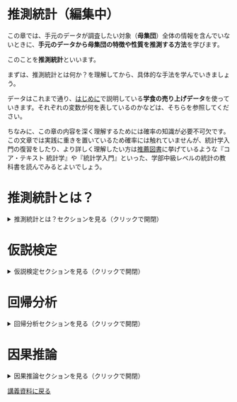 # 推測統計（編集中）

この章では、手元のデータが調査したい対象（**母集団**）全体の情報を含んでいないときに、**手元のデータから母集団の特徴や性質を推測する方法**を学びます。

このことを**推測統計**といいます。

まずは、推測統計とは何か？を理解してから、具体的な手法を学んでいきましょう。

データはこれまで通り、[はじめに](dataintro_intro.html)で説明している**学食の売り上げデータ**を使っていきます。それぞれの変数が何を表しているのかなどは、そちらを参照してください。

ちなみに、この章の内容を深く理解するためには確率の知識が必要不可欠です。この文章では実践に重きを置いているため確率には触れていませんが、統計学入門の復習をしたり、より詳しく理解したい方は[推薦図書](dataintro_book.html)に挙げているような『コア・テキスト 統計学』や『統計学入門』といった、学部中級レベルの統計の教科書を読んでみるとよいでしょう。

# 推測統計とは？
<details>
<summary>推測統計とは？セクションを見る（クリックで開閉）</summary>

そもそもデータ分析をする理由に立ち返ってみます。当たり前ですが、**データ分析の目的は、データを使って何かしらの問題を解決したり、現状を改善したりすること**です。

私たちは、現在**学食の売上向上プロジェクト**に参加しています。学食の売上向上という目標のためには、キャンペーンを打ち出すのが良いのか、広告を出すのが良いのか、営業時間を変更するのが良いのか、頻繁に新メニューを開発するのが良いのか、そして、それぞれの施策はどれほど売上向上に寄与するのか、を知りたいのです。

そのためには、**母集団の情報を知る必要があります**。学食の売上向上プロジェクトにおいては、学食を利用する可能性があるすべての人の情報です。母集団全体の情報を知ることができれば、例えば、実際に広告を出したときにどの程度売り上げが変化したのかを測ることができます。

**母集団のすべての対象を調査すること**を**全数調査**と呼びます。

しかし、現実には**母集団全体の情報を手に入れられるケースはほとんどありません**。そこで、多くの場合、**母集団から適切に抽出（サンプリング）した標本（データ）を用いて、母集団の情報を推測しよう**とします。

このように、**標本から母集団の情報を推測すること**を**推測統計**と言います。

推測統計には、大きく分けて**統計的推定**と**仮説検定**の2つの方法があります。

#### 統計的推定

**母集団の統計量**（平均や分散など）**を、データから統計的に推測すること**を指します。

例えば、

- 手元のデータでは1回あたりの売り上げ平均が500円だったので、母集団の1回あたりの売り上げ平均も500円だろうと推測する。
- 手元のデータでは購入者の男性割合が $55\%$ だったので、母集団の男性割合は $54 \sim 56\%$ だろうと推測する。

こういった推測が統計的推定です。

推定には、**1つの値で推定する点推定**と、**ある程度の幅をもって推定する区間推定**があります。

#### 仮説検定

**母集団に関する仮説が成り立つか否かを、統計的な手続きを踏んで、データから判断すること**を指します。

例えば、

- 木曜日より火曜日の方が売り上げが大きいかどうか
- ある広告を出すことによって売り上げが変化するかどうか

こういった仮説を検証する手続きが仮説検定です。

## サンプリングと標本の代表性

推定をするにしても、仮説検定をするにしても、**標本が母集団の情報を正しく反映している（標本に代表性がある）かどうかが重要**なポイントになります。

この重要性は、代表性がないケースを想像すると分かりやすいでしょう。

例えば、学食を利用する可能性があるすべての人を母集団として想定しているにもかかわらず、手元には経済学部の教員の購入データしかないとします。

学食は主に学生が利用することが多いでしょうから、母集団の平均年齢を推定したいときに、手元のデータの平均年齢を母集団の平均年齢と見なすことはできません。

また、学生の行動は時間割に左右されていて、ほとんどの学生が昼休みに学食を利用するのに対し、教員は混雑を避けて昼休み前後に利用時間をずらす傾向があるかもしれません。この場合、手元のデータの利用時間のピークを母集団の利用時間のピークとは見なせません。

さらに、学生と教員では予算にも差があるかもしれません。例えば学生は1食あたり400円以内に収めたいと考えている一方、教員は1食あたり600円までは使って良いと考えているかもしれません。この予算の差は1回あたりの購入金額に表れる可能性があるため、データから得られた平均購入金額を、母集団の平均購入金額と見なすことは難しいでしょう。

このような誤った推測を避けるために、**標本が代表性をもつようにバランスよくサンプリングする必要**があるのです。

逆に言うと、標本が代表性をもっていさえすれば、標本平均を母集団の平均だと見なしたり、標本分散を母集団の分散だと見なすことが可能です。

**母集団の情報を推測するために使う数値**（例えば、母集団の平均を推測するために用いるデータの標本平均のこと）**を推定量と呼びます**。

### ランダムサンプリング

標本が代表性をもつようにバランスよくサンプリングする方法が**ランダムサンプリング**（**無作為抽出**）です。

ランダムサンプリングは、**母集団に含まれる調査対象のそれぞれが、標本として抽出される可能性を等しくしたうえで標本を選ぶ方法**です。

例えば、学食を利用する可能性があるすべての人に $1/100$ の確率で当たる（標本として抽出される）くじを引いてもらうようなイメージです。

ランダムサンプリングを行うことで、母集団の情報をバランス良く反映した標本を作ることができます。

![](fig_dataintro_random.png)

代表性のある標本を作ることができたら、標本から得られた数値を推定量にすることができます。

ただし、母集団の情報をすべて集めているわけではない以上、**推定量には必ず誤差が生じます**。**推測をする際には、この誤差も考慮に入れる必要があります**。

## 標準誤差

母集団の情報を推測する際に用いる**推定量のばらつきを標準誤差（Standard error; SE）と呼びます**。

言い換えると、標準誤差は**推定量の標準偏差**です。一般的には**標本平均の標準偏差**を意味します。

名前は似ていますが、**標準偏差と標準誤差は別物なので注意**しましょう。

標準誤差は**推定の精度を表す指標**で、**標準誤差が小さいほど、推定量はばらつきが小さく推定の精度が高い**ことを示します。

データ$(x_{1}, \cdots, x_{n})$を用いた**標準誤差$SE$は**、

$$
SE = \frac{s}{\sqrt{n}} = \frac{\sqrt{\frac{1}{1-n}\sum_{i=1}^{n}(x_{i} - \bar{x})^2}}{\sqrt{n}}
$$

で求められます。つまり、**不偏分散をサンプルサイズで割ったものの平方根**です。

不偏分散については、[記述統計（ `.P`関数と`.S`関数）](dataintro_descriptive.html#.P関数と.S関数)を参照してください。

式を見て分かるように、$SE$の分母にはサンプルサイズが入っています。**標本のサンプルサイズが大きくなると**標準誤差は小さくなる、つまり、**精度の高い推定ができる**ということです。

例えば、手元のデータは1万人の母集団からランダムサンプリングしたものであるとし、手元のデータから母集団の平均購入金額を推測するとします。

ランダムサンプリングを複数回行うケースを考えてみます。1回あたりのサンプルサイズが100人のとき、例えば最初の100人の平均購入金額は500円、2回目の100人の平均購入金額は530円、3回目の100人の平均購入金額は490円と、標本ごとに平均購入金額が大きく異なることもあるでしょう。

ところが、1回あたりのサンプルサイズが1000人だとすると、例えば最初の1000人の平均購入金額は501円、2回目の1000人の平均購入金額は502円、3回目の1000人の平均購入金額は499円と、標本ごとの平均購入金額はそこまで大きく変わらないと想像できます。

1回あたりのサンプルサイズが2000人、3000人、…と増えていけば、さらに平均購入金額のばらつきは小さくなっていき、十分大きなサンプルサイズを得ることができれば、母集団の真の平均購入金額をほぼ誤差なく推測することができるようになります。

これが、サンプルサイズが大きいと精度高く推測できるというイメージです。

### 標準誤差を考慮した棒グラフ

標準誤差を用いると、手元のデータで得られた統計量の精度はどの程度なのかを知ることができました。

この推定精度を考慮したグラフを作成することで、より深い洞察が得られる場合があります。

例えば、男女間で平均購入金額に差があるかを知りたい、気温によってよく購入される商品の違いがあるのかを知りたいなど、特に**グループ間の平均に統計的に差があるかどうかを知りたいとき**にとても有用です。

![](fig_dataintro_sebar.png)

これは、標準誤差を考慮したうえで男女別に平均購入金額を棒グラフにしたものです。

**棒グラフの高さは、男性、女性それぞれの平均購入金額**を表します。

それぞれのバーには、**バーの高さを中心にエラーバーと呼ばれるひげのようなもの**がついています。これが**誤差範囲**を表します。

**データから算出された標本平均がバーの高さにあるならば、母集団の真の平均購入金額は、おおよそこの誤差範囲のどこかに分布しているだろう、という範囲**を示しています。この区間を**信頼区間**と呼びます。

**信頼区間を求めること**は、推測統計のうち**統計的推定**に相当します。

信頼区間は確率をもって設定するため、どの程度の精度で推測したいかによってひげの長さは変わってきますが、**一般的には95%信頼区間**を求めることが多いです。

この95%という数字の解釈には、注意が必要です。

95％信頼区間は、**真の母集団の平均が信頼区間内にある確率が95％だと言っているわけではありません。**

正しくは、**信頼区間が100個あるときに95個の信頼区間には真の母集団の平均が含まれる**ことを表します。

ここまでの話をきちんと理解するためには、確率を勉強する必要がありますが、大事なことは、**エラーバーがあることによって、標本から得られたグループ間の平均の差が、意味のある差なのか、それとも単なる偶然によって得られた差なのかをざっくりと知ることができる**ということです。

2つのグラフの**エラーバーの範囲が重なっていなければ、グループ間の平均には統計的に差がある**と言えますし、**エラーバーの範囲がほとんど重なっていれば、グループ間の平均に統計的な差があるとは言えない**ことになります。

エラーバー付棒グラフを作れるようになると、さまざまな分析が可能になります。例えば

- 昼と夜で売上金額が変化するのかを知ることができる
- 曜日によって利用者の平均年齢が変化するのかを知ることができる
- 打ち出した広告に効果があったのかを検証することができる

ランダムサンプリングされたデータと、標準誤差の知識があれば、工夫次第で大抵の疑問に答えることができます。少し難しい話ではありますが、ぜひ使い方をマスターしましょう。

#### Excelで標準誤差を考慮した棒グラフを作る

Excelでエラーバー付棒グラフを作るには、まず、グループ別にデータを整理する必要があります。

いくつか方法はありますが、グループごとにデータを分割すると分かりやすいでしょう。

ここでは、男女で平均購入金額の差があるかどうかを分析していきます。

**データ分割方法**

![](fig_dataintro_sebar_filter.png)

1. `gender`変数でフィルタをかけ、男性のデータのみを表示
    - グループを規定する変数でフィルタをかけるので、例えば、商品別に分けるなら`item`変数でフィルタをかける
2. フィルタリングされたデータをすべてコピーし、適当なところにペーストする
3. 女性についても1と2を行う

男女別にデータを分割できたら、以下のような表を作ります。

![](fig_dataintro_sebar_table.png)

**必要項目**

- 男女別の平均
    - `AVERAGE`関数を使う
- 男女別の不偏分散
    - `STDEV.S`関数を使う
- 男女別のサンプルサイズ
    - `COUNT`関数を使う
        - `COUNT`関数はデータ範囲を指定して、`= COUNT(データ範囲)`のように使う
- 男女別の標準誤差
    - 男女別に計算した平均、不偏分散、サンプルサイズを使って計算する
    - セルに`= 不偏分散のセル番地/SQRT(サンプルサイズのセル番地)`と入力
    - `SQRT()`関数は、（）内に指定した数値（計算式でもOK）の平方根を返す関数
- 男女別の信頼区間
    - 男女別の標準誤差を使って計算
    - 95％信頼区間：`= 1.96*標準誤差のセル番地`と入力
    - かける数字の大きさによってさまざまな信頼区間を計算可能
        - 90％信頼区間：`= 1.64*標準誤差のセル番地`
        - 99％信頼区間：`= 2.58*標準誤差のセル番地`

![サンプルサイズ](fig_dataintro_sebar_count.png)
![標準誤差](fig_dataintro_sebar_se.png)
![信頼区間](fig_dataintro_sebar_ci.png)

表ができたら、グループ名と各平均値のセルを選択し、棒グラフを作ります。できたグラフに、以下の手順でエラーバーを追加しましょう。

**エラーバー追加手順**

1. グラフを選択し、**グラフのデザイン**→**グラフ要素を追加**→**誤差範囲**→**その他の誤差範囲オプション**の順に選択
2. 誤差範囲の追加ウィンドウでエラーバーを追加したいグループ名を選択しOKをクリック
3. **誤差範囲の書式設定**メニューの**誤差範囲**から**ユーザー設定**を選択
4. ユーザー設定の誤差範囲ウィンドウで、**正の誤差の値**と**負の誤差の値**両方に計算した**信頼区間のセル番地**を指定

![グラフの選択](fig_dataintro_sebar_gen.png)
![標準誤差を追加](fig_dataintro_sebar_gen1.png)
![標準誤差の設定](fig_dataintro_sebar_gen2.png)

これで、エラーバー付棒グラフを作成できました。

![](fig_dataintro_sebar.png)

男性のほうが女性より平均購入金額が高く、しかも、男女のエラーバーが重なる範囲がないため、真の平均購入金額も男女で異なる可能性が高いといえます。

</details>

# 仮説検定
<details>
<summary>仮説検定セクションを見る（クリックで開閉）</summary>

エラーバー付棒グラフを作成することで、グループ間で平均値に差があるかどうかをざっくりと知ることができました。

しかし、これはあくまでもざっくりとした分析です。

- 男女間で平均購入金額に統計的に意味がある差が存在するのではないか
- 広告によって売り上げは向上したのではないか
- 時間帯によって客層は異なるのではないか

こういった**仮説**にしっかりと答えるためには、何らかの**客観的な基準で評価をする**ことが必要です。

データを利用して、このような**仮説が正しいかどうかを客観的に判断することを仮説検定**と呼びます。

例えば、男女間で平均購入金額に差があるのではないか、という仮説を検討します。

データから得られた平均購入金額は、男性が約438円、女性が約408円でした。

男性の方が30円多く購入しているから、**男女間では平均購入金額に差があると言える**でしょうか？それとも、たまたま選ばれたデータによって**偶然生じた差にすぎない**のでしょうか？

仮に言えたとして、**何円以上の差があれば男女間に差があると言えるでしょうか？**

この問いに答えるために、まずは**仮説を立てます**。

統計的手法を用いて仮説検定を行う際には、**仮説の立て方に少し独特な作法があります**。

- **×**　男女間で平均購入金額に差が**ある**
- **〇**　男女間で平均購入金額に差は**ない**

このように、**差はないという仮説を立て**、この仮説を統計的に否定する（**棄却する**）ことで、**男女間で平均購入金額に差があるという仮説を支持**します。

#### 帰無仮説と対立仮説

- **帰無仮説**：「差はない」という**否定したい仮説**のこと
    - 否定することによって無に帰す仮説という意味
    - 上の例では、「男女間で平均購入金額に差は**ない**」という仮説のこと
- **対立仮説**：「差がある」という**支持したい仮説**のこと
    - 帰無仮説に対立するという意味
    - 上の例では、「男女間で平均購入金額に差が**ある**」という仮説のこと
    - 対立仮説を「男性の方が女性より平均購入金額が高い」とすることもできる
        - 対立仮説が「差がある」のとき：男性の方が平均購入金額が高いときと低いときの両方を支持する（**両側検定**という）
        - 対立仮説が「男性の方が女性より平均購入金額が高い」のとき：男性の方が平均購入金額が高いという片側の差のみを支持する（**片側検定**という）

少し回りくどく見えるかもしれませんが、「**差がある**」**ことを仮説にするのは意外と難しい**のです。

大きな理由は、**どの程度の大きさであれば**「**差がある**」**と言えるのか、客観的な指標で判断しづらい**ことです。10円の差を「差がある」と言う人もいれば、100円の差があっても「差はない」と言う人もいるかもしれません。

また、同じ差であっても、データの単位によってその大きさは違って見えます。
    
例えば、同じ「30円多い」と言っても、顧客の平均購入金額が100円のときと、10,000円のときとでは、意味が100倍違います。
100円に対する30円は大きな差に見えますが、10,000円に対する30円は、それこそ単なる誤差に見えます。

また、「差がある」ときには「差がある」と言うことができますが、「**差が観察できない**」**ときには、**「**実際に差がない**」**のか、**「**実際には差があるけど観察できていないだけ**」**なのかを判断することが難しい**という理由もあります。

そこで、
1. **差がないことが正しいと仮定**し、
2. **得られたデータが「差がない」前提の下ではとても珍しい確率でしか得られないもの**だとしたら、
3. **差がないという前提を否定**する、

という手順を踏むことで、「差がある」という仮説を支持していくのです。

### Excelで仮説検定（t検定）をする

**男女間での平均購入金額に差があるかどうかという仮説を例**に、仮説検定の中でも、特に **$t$ 検定の手順**を見ていきましょう。$t$ 検定は、**平均値の差があるかどうかを検定するときに使われる手法**です。手順は以下の通りです。

1. **有意水準を決める**
2. **仮説を立てる**
3. **$t$ 検定を実行する**
4. **結果を解釈する**

1つひとつを詳しく見ていきましょう。

#### 1. 有意水準を決める

まずは、**どういう数字が出てきたら帰無仮説を棄却するか**、最初に基準となる数字を決めておきます。

具体的には、**男女間での平均購入金額に差がないという仮説が正しいときに、手元のデータの平均の差が $X$ 円以上となる確率が $\alpha$ 以下であれば、差がないという前提が間違っていたと判断する**ときの **$\alpha$** という数字です。

慣例的に **$\alpha$ は $5\%$** とすることが多いです。

以降の手順で**男女間での平均購入金額に差がないという仮説が正しいときに、手元のデータの平均の差が $X$ 円以上となる確率**を求めていくので、判断に主観が入らないよう、先に決めておく必要があります。

#### 2. 仮説を立てる

次に、仮説を立てます。

先に述べたように、男女間で平均購入金額に差があるかどうかを検定するときは、**男女間での平均購入金額に差がない**という帰無仮説を立てます。

男性の平均購入金額を $\overline{sales}_{男}$、女性の平均購入金額を $\overline{sales}_{女}$ とすると、帰無仮説 $\mu_{0}$ は

 

$$
\mu_{0}: \bar{X} \equiv \overline{sales}_{男} - \overline{sales}_{女} = 0
$$

という式で表すことができます。

#### 3. $t$ 検定を実行する

ここからは、Excelのデータ分析ツールを使って検定を行っていきます。

データ分析ツールは、Excelの「データ」タブ内にある「**データ分析**」をクリックすると使えます。

「データ分析」が見つからないときは、先に「**分析ツールアドイン**」を追加する必要があります。

##### 分析ツールアドインの追加

1. 「ファイル」タブ→「オプション」を選択
2. 「アドイン」→「設定」を選択
3. 「分析ツール」にチェックを入れ、OKをクリック
4. Excelを再起動する

次に、**データ分析ツールに合わせてデータを加工**します。

[Excelで標準誤差を考慮した棒グラフを作る](#excelで標準誤差を考慮した棒グラフを作る)と同じように、男性のデータと女性のデータに分割しましょう。

分割ができたら、「分析ツール」を起動します。分析ツールから **t 検定: 等分散を仮定した2標本による検定**を選択し、必要なオプションを入力します。

![](fig_dataintro_ttest_gen.png)

##### t 検定のオプション

![](fig_dataintro_ttest_input.png)

| 項目             | 内容                               |
|------------------|------------------------------------|
| 変数1の入力範囲  | 1つ目のデータの範囲<br> ここでは男性のデータの範囲  |
| 変数2の入力範囲  | 2つ目のデータの範囲<br> ここでは女性のデータの範囲  |
| 仮説平均との差異  | 帰無仮説で設定した差を入力（デフォルトは $0$）<br> ここでは空欄または0 |
| ラベル           | データ範囲にラベル（列名）が含まれるときはチェックを入れる |
| $\alpha$         | 有意水準（デフォルトは $0.05$）   |
| 出力オプション   | 結果を出力したいセルを入力<br>　・**出力先**：同じシートに出力したいときにセルを指定<br>　・**新規ワークシート**：シート名を記入（空欄でもOK）<br>　・**新規ブック**：ファイル名を記入（空欄でもOK） |


以上を入力してOKをクリックすると、指定した出力先に結果が表示されます。

#### 4. 結果を解釈する

オプションが正しく入力されていれば、以下のような結果が表示されるはずです。

![](fig_dataintro_ttest_result.png)

##### 結果の表

| 項目               | 説明                  |
|-------------------|-----------------------|
| **ラベル**         | データに設定した列名      |
| **平均**           | 各データ（ここでは男女それぞれ）の平均値　|
| **分散**           | 各データ（ここでは男女それぞれ）の不偏分散 |
| **観測数**         | 各データ（ここでは男女それぞれ）のサンプルサイズ |
| **プールされた分散** | **割愛**               |
| **仮説平均との差異** | 仮説平均との差異に設定した値（ここでは0）|
| **自由度**         | **割愛**               |
| **t**             | t値と呼ばれ、各データの差（ここでは男女間の差）を評価する値<br>この値が大きいほど各データの差（ここでは男女間の差）が大きいことを示す |
| **P(T >= t) 片側** | 片側検定（対立仮説が「男性の方が女性より平均購入金額が高い」あるいは「男性の方が女性より平均購入金額が低い」）の場合の $p$ 値（$p$ 値については後述） |
| **t 境界値 片側**   | 片側検定の場合の棄却限界値<br>t値がこの値を超えると帰無仮説を棄却できる                               |
| **P(T >= t) 両側** | 両側検定（対立仮説が「男女間で平均購入金額に差がある」）の場合の $p$ 値                               |
| **t 境界値 両側**   | 両側検定の場合の棄却限界値 |


いろいろと数値が出力されてややこしいかもしれませんが、**注目すべきは  P(T> =t)（$p$ 値）** です。

これは、**「男女間の平均購入金額に差がない」という帰無仮説が正しいときに、手元のデータで観察される差が生じるのはどのくらい珍しいことなのかを表す確率**です。

私たちは最初に、**男女間での平均購入金額に差がないという仮説が正しいときに、手元のデータの平均の差が $X$ 円以上となる確率が $\alpha$ 以下であれば、差がないという前提が間違っていたと判断する**と決めました。

よって、$t$ 検定で得られた $p$ 値と最初に決めた $\alpha$ を比較し、**$p< \alpha$ であれば帰無仮説を棄却**し、**$p> \alpha$ であれば帰無仮説を支持する**という判断を行うことになります。

ここで得られた結果では、$p$ 値は $9.83813 \times 10^{-10} \left(=\frac{9.83813}{10^{10}}\right)$ という、非常に小さい値になっています。

これはつまり、「**男女の購入金額の差が0円である**」**という帰無仮説が正しい場合に、手元のデータで観測されたような30円の差が生じる確率は、わずか** $0.0000000983813\%$ **しかない**、ということを意味します。

私たちは事前に、**観測された差が偶然によって生じる確率（$p$ 値）が $5\%$ 以下であれば、帰無仮説を棄却する（$=$差がないという前提を否定する）**と決めていました。

したがって、この場合は「**男女の購入金額の差が0円である**」**という前提は成り立たない**と判断し、**男女の購入金額に統計的に有意な差があると結論**づけることができます。

以上のように、仮説検定では**偶然では説明できない差があるのかどうか**を、データに基づいて判断することができます。特に **$p$ 値は、その差が偶然に生じる確率を数値で示してくれる**ため、データの意味を客観的に捉えるための強力なツールとなります。

特に、ここで学んだ$t$ **検定（平均の差の検定）では、観測された差や効果が偶然によるものかどうかを判断することができます**。しかし、実際のデータでは複数の要因が同時に影響している場合が多く、単純な比較だけでは不十分です。次に学ぶ回帰分析では、変数同士の関係（相関）を数式で表現し、データの傾向を把握したり、将来の値を予測したりすることが可能になります。

    
</details>

# 回帰分析
<details>
<summary>回帰分析セクションを見る（クリックで開閉）</summary>

このセクションでは、**回帰分析**について学んでいきます。

一般に回帰（regression）とは「**興味のある変数（$Y$）の値を、他の変数（$X$）を用いて予測すること**」を指します。

例えば、学食に来た人の性別（$X$）を手掛かりに、その人が何円の商品を購入するか（$Y$）を予測することが回帰分析にあたります。

このときに、手掛かりにする変数（$X$）を**説明変数**（または**独立変数**）と言い、予測する変数（$Y$）を**被説明変数**（または**従属変数**）と呼びます。

回帰分析は大きく**ノンパラメトリック回帰**と**パラメトリック回帰**に分けられ、パラメトリック回帰の中で最もよく使われるのが**線形回帰**です。

ちなみに、**パラメトリック**という言葉は、「**パラメータに関連する**」や「**パラメータで表される**」という意味を持ち、統計学では特に**分析の際にパラメータの値を仮定すること**を指します。つまり、$Y$を$X$で予測するときに、$Y$**が**$X$**の関数として表されることを仮定するのがパラメトリック回帰**、**関数形を仮定しないのがノンパラメトリック回帰**です。

以降では、ノンパラメトリック回帰と線形回帰について説明し、データを用いた予測方法を学んでいきます。

## ノンパラメトリック回帰

ここでは、**男女別に売上金額を予測する**ことを考えます。また、十分多くの人たちについて、各個人の購入金額$Y$と性別$X$のペア $(Y, X)$ がランダムサンプリングした標本として観察できることを前提とします。

ノンパラメトリック回帰の場合は、まずサンプルを男女に分割し、男性の売上金額、女性の売上金額をそれぞれ予測します。

予測を行う際には、**正確に予測すること**を目指します。

**正確に予測できている状態**とは、**予測誤差**（prediction error）**が最小である状態**です。

予測誤差は、$X$**によって予測した**$Y$**の値、**$\hat{Y}$**と、実際の**$Y$**の値の差**として表されます。

私たちの手元に、$\{Y_{1}, Y_{2}, \dots, Y_{i}, \dots, Y_{N}\}$という$N$個のデータがあるとき、予測誤差を$\varepsilon_{i}$とすると、予測誤差のデータは以下のようになります。

$$
\varepsilon_{1} = Y_{1}- \hat{Y}, \varepsilon_{2} = Y_{2}- \hat{Y}, \dots, \varepsilon_{i} = Y_{i}- \hat{Y}, \dots, \varepsilon_{N} = Y_{N}- \hat{Y}
$$

予測誤差は正負どちらの値も取りうるので、**平均二乗誤差**（**MSE: Mean Squared Error**）を使って予測誤差全体の大きさを評価します。

$$
MSE = \frac{1}{N}(\varepsilon_{1}^{2} + \varepsilon_{2}^{2} + \cdots + \varepsilon_{i}^{2} + \cdots + \varepsilon_{N}^{2}) = \frac{1}{N}\sum_{i = 1}^{N}(Y_{i}- \hat{Y})^{2}
$$

このMSEを最小にするような予測値$\hat{Y}$を考えれば、精度の高い予測ができることになります。

結果だけお伝えすると、$\hat{Y} = \bar{Y}$（**$Y$の平均値**）**のときに、MSEが最小**になります。</br>
（興味がある方は、以下のMSEの計算式を参照してください。）

<details>

<summary>MSEの計算式を見る（クリックで開閉）</summary>

$$
\begin{align}
MSE &= \frac{1}{N}\sum_{i = 1}^{N}(Y_{i}- \hat{Y})^{2} \\
    &=  \frac{1}{N}\left(\sum_{i = 1}^{N}Y_{i}^{2}- 2\sum_{i = 1}^{N}Y_{i}\hat{Y} + \sum_{i = 1}^{N}\hat{Y}^{2}\right) \\
    &= \frac{1}{N}\sum_{i = 1}^{N}Y_{i}^{2}- 2\hat{Y}\times\frac{1}{N}\sum_{i = 1}^{N}Y_{i} + \frac{1}{N}\times N\hat{Y}^{2} \\
    &= \frac{1}{N}\sum_{i = 1}^{N}Y_{i}^{2}- 2\hat{Y}\times\frac{1}{N}\sum_{i = 1}^{N}Y_{i} + \hat{Y}^{2} \\
    &= \left(\frac{1}{N}\sum_{i = 1}^{N}Y_{i}\right)^{2}- 2\hat{Y}\times\frac{1}{N}\sum_{i = 1}^{N}Y_{i} + \hat{Y}^{2} +\frac{1}{N}\sum_{i = 1}^{N}Y_{i}^{2} - \left(\frac{1}{N}\sum_{i = 1}^{N}Y_{i}\right)^{2}\\
    &= \left(\frac{1}{N}\sum_{i = 1}^{N}Y_{i} - \hat{Y}\right)^{2} + \frac{1}{N}\sum_{i = 1}^{N}Y_{i}^{2} - \left(\frac{1}{N}\sum_{i = 1}^{N}Y_{i}\right)^{2}\\
\end{align}
$$

よって、$\hat{Y} = \frac{1}{N}\sum_{i = 1}^{N}Y_{i} \equiv \bar{Y}$のときMSEは最小値をとる。

</details>

つまり、**男性の購入金額の予測値は男性の購入金額の標本平均**、**女性の購入金額の予測値は女性の購入金額の標本平均**となります。

これは、説明変数$X$のカテゴリ数が多くなっても同じです。

例えば、年齢を説明変数$X$として被説明変数$Y$である購入金額を予測したいときは、年齢ごとにサンプルを分割し、サンプルごとに購入金額の標本平均を計算します。

したがって、ノンパラメトリック回帰は、以下の手順で行います。

1. データから、説明変数$X$と被説明変数$Y$（ここでは、各個人の性別と売上金額）をペアにしたサンプルを抽出する。
2. 説明変数$X$の値に基づいて、サンプルを複数のグループに分割する（ここでは、男性グループと女性グループに分割する）。
4. 各グループ内で平均値$\bar{Y}$を計算し、その結果を予測値とする。

このような回帰分析の方法を、予測値に関数形を課さないという意味で、ノンパラメトリック回帰と言います。    

### Excelを使ったノンパラメトリック回帰

それでは、**男女それぞれの売上金額をノンパラメトリック回帰に基づいて予測**してみましょう。

`gender`変数でフィルタをかけ、男女別に`sales`変数を分割し、`AVERAGE`関数を使って、男女それぞれの平均売上金額を計算すればそれでOKです。</br>
（関数の使い方は[Excelで標準誤差を考慮した棒グラフを作る](#excelで標準誤差を考慮した棒グラフを作る)を参照してください。）

あるいは、`AVERAGEIFS`関数を使って、生のデータから男女それぞれの売上金額を抽出し、平均を計算しても良いです。`AVERAGEIFS`関数は、`COUNTIFS`関数とほとんど同じように使えます。

###### `AVERAGEIFS`関数

複数の条件を満たすすべてのセルの平均を返す関数です。

`AVERAGEIFS(平均範囲, 条件範囲 1, 条件 1, [条件範囲 2, 条件 2], ...)` 

（例）男性の平均売上金額：`= AVERAGEIFS($B:$B, $A:$A, "男")`


![](fig_dataintro_nonpara.png)

データから得られた平均購入金額は、男性が約438円、女性が約408円でした。これらの値が、それぞれの性別における売上金額の予測値として用いられます。

### ノンパラメトリック回帰の注意点

**ノンパラメトリック回帰が可能な場合には、サンプルを分割して平均を計算するだけで、十分有用**な予測値を得られます。

しかし、ノンパラメトリック回帰には弱点もあります。

第一に、ノンパラメトリック回帰で十分な予測精度を担保するためには、**それなりのサンプルサイズが必要**です。

一般には、サンプルサイズが30以上であれば比較的安定した結果を得られると言われていますので、男女それぞれ30人ずつのデータを集められればとりあえず基準はクリアしたことになります。

この基準は、説明変数$X$に多くの項目が含まれる場合、さらにシビアになります。

例えば、説明変数$X$に性別（男/女）と職位（学生/職員）の両方を含むとすると、$2 \times 2 = 4$グループにサンプルを分割するので、それぞれ30以上のサンプルサイズが必要、全体として120以上のサンプルサイズが必要になってしまいます。

このように、**サンプルを細かく分割すると、1つ1つのグループのサンプルサイズが小さくなり、予測精度が下がる**要因になってしまいます。

第二に、**事前に説明変数**$X$**と被説明変数**$Y$**の関係が想定されるときに、全体の傾向が見づらい**ことがあります。

例えば、年齢と売上金額の関係を考えてみます。若い人の方がたくさん食べられるので売上金額は高い傾向にあるかもしれないし、年齢を重ねた人の方が金銭的に余裕があって売上金額が高い傾向にあるかもしれません。

![](fig_dataintro_agesales.png)

上図は年齢ごとに売上金額をプロットしたものと、それをノンパラメトリック回帰した結果を表しています。

「**1年歳をとることで売上金額が何円上がるか**（**下がるか**）」という**全体的な傾向をノンパラメトリック回帰の結果から解釈することは難しい**でしょう。

横軸の取りうる値がもっと細かくなれば、回帰曲線自体がよりギザギザとなって見づらくなることもありますし、説明変数が手元のデータにないの値（ここでは、例えば15歳の人や40歳の人など）をとるときの予測値を計算することもできません。



## 線形回帰

[ノンパラメトリック回帰の注意点](#ノンパラメトリック回帰の注意点)に挙げたような問題点に対処するために、**説明変数$X$と被説明変数$Y$の関係になんらかの関数形を仮定する方法が、パラメトリック回帰**です。

特に、**被説明変数$Y$は説明変数$X$の1次式であると仮定する方法を線形回帰**（**linear regression**）**といいます**。

例えば、売上金額（`sales`）は気温（`temp`）の1次式であると仮定すると、売上金額は以下の式で表すことができます。

$$
sales = \beta_{0} + \beta_{1} \times temp + \varepsilon
$$

例のように、**説明変数が一つのときには特に単回帰式**といい、**説明変数が二つ以上の時には重回帰式**といいます。

ここで、回帰式についていくつかの専門用語を整理しておきます。

$Y = \beta_{0} + \beta_{1} X + \varepsilon$ のような**説明変数$X$と被説明変数$Y$の関係式を回帰式**（**回帰式**）と呼び、**直線の切片$\beta_{0}$、直線の傾き$\beta_{1}$を回帰係数**と呼びます。

**線形回帰は、手元のデータ$(temp, sales)$の組み合わせから、データの動きを最もよく表す直線の回帰係数$(\beta_{0}, \beta_{1})$を見つける作業**です。

データの動きを最もよく表す直線とは、（ノンパラメトリック回帰と同様に）予測誤差の少ない直線のことです。

ここでも、予測誤差は$\varepsilon$で表されるので、回帰係数$(\beta_{0}, \beta_{1})$のもとで、回帰式 $Y = \beta_{0} + \beta_{1} X + \varepsilon$ のMSEは以下の式で表されます。

$$
MSE = \frac{1}{n} \sum_{i=1}^{n} (Y_{i} - \beta_{0} - \beta_{1} X_{i})^{2}
$$

**この誤差を最小にする回帰係数の値**$(\hat{\beta_{0}}, \hat{\beta_{1}})$**を、最小二乗推定量**、あるいは**OLS(ordinary least squares)推定量と呼びます**。

具体的な導出過程は割愛しますが、OLS推定量は以下の式で求められます。

$$
\begin{align}
\hat{\beta_{1}} &= \frac{\sum_{i=1}^{n}(Y_{i} - \bar{Y})(X_{i} - \bar{X})}{\sum_{i=1}^{n}(X_{i} - \bar{X})^{2}} \\
&= \frac{\sum_{i=1}^{n}(Y_{i} - \bar{Y})(X_{i} - \bar{X})/(n-1)}{\sum_{i=1}^{n}(X_{i} - \bar{X})^{2}/(n-1)} \\
&= \mathbf{\frac{XとYの標本共分散}{Xの標本分散}} \\
\hat{\beta_{0}} &= \bar{Y} - \hat{\beta_{1}}\bar{X}
\end{align}
$$

式を見ていただいて予想がつくかもしれませんが、$\beta_{1}$（**傾きの係数**）**の方が大切**です（$\beta_{0}$はおまけのようなものです）。

直線において、説明変数$X$と被説明変数$Y$が相関するかどうかを決めるのが傾きの係数だからです。

**$\beta_{1}$がほとんど$0$のケース**を考えます。
散布図と回帰曲線は、例えばこんな感じになります。

![](fig_dataintro_0slope.png)

被説明変数$Y$の値が、説明変数$X$の値にかかわらず分布している、つまり、**説明変数$X$と被説明変数$Y$が連動して動いていない**ことが読み取れると思います。

このような状態では、説明変数$X$から被説明変数$Y$の値を予測することはできません。

よって、ある変数を用いてほかの変数の値を予測したいときや、何か意味のある相関を見つけたいときは、**傾きが$0$ではないことを確認する必要がある**のです。


### Excelで回帰分析をする

Excelで回帰分析をするとき、単回帰分析（説明変数$X$が1つだけ）の場合は2通りの方法があります。

#### 1. 散布図に近似曲線を追加する

1. 散布図を作る（[記述統計（散布図）](dataintro_descriptive.html#散布図)を参照）
2. 散布図を選択し、「デザイン」タブ→「グラフ要素を追加」→「近似曲線」→「線形」の順に選択

**単回帰分析であれば、散布図に近似曲線を追加**するだけで、回帰係数を求めることができます。

しかし、傾**きが$0$ではないかどうかを確認したいときには、グラフだけでは不十分**です。
また、説明変数$X$が2つ以上の場合は回帰曲線を図示することはできません。
その場合は、次のセクションで説明される方法で分析します。


#### 2. 分析ツールを使う

**傾きが$0$ではないかどうかを確認したいとき、説明変数$X$が2つ以上の場合**は、[仮説検定](#仮説検定)でも使った分析ツールを使います。

分析ツールの追加方法は[分析ツールアドインの追加](#分析ツールアドインの追加)を参照してください。

$$
sales = \beta_{0} + \beta_{1} \times temp + \varepsilon
$$

この回帰式の係数を推定してみます。

1. 「データ」タブ→「データ分析」の順に選択して分析ツールを開く
2. 「回帰分析」を選択
3. 必要な項目を記入

| 項目               | 内容                                     |
|-------------------|-----------------------------------------|
| 入力$Y$範囲         | 被説明変数のデータ範囲を入力                 |
| 入力$X$範囲         | 説明変数のデータ範囲を入力                   |
| ラベルの指定         | 1行目に変数名がある場合、「ラベル」にチェックを入れる |
| 出力オプションの指定 | 結果を出力したい場所を指定                      |
| &emsp;一覧の入力先       | 入力した既存ワークシートのセルに結果が出力される|
| &emsp;新規ワークシート    | 出力用の新しいワークシートが自動で作成される   |
| &emsp;新規ブック         | 出力用の新しいExcelブックが自動で作成される   |

![](fig_dataintro_linreg.png)

正しく入力されていれば、出力オプションで指定したセルに結果が出力されます。

![](fig_dataintro_linregrsl.png)

| 区分       | 項目           | 説明                                |
|------------|----------------|-----------------------------------|
| 概要       | 重相関 $R$     | 説明変数と被説明変数の相関係数（複数の$X$がある場合でもまとめた指標）|
|            | 決定係数 $R^2$ | 回帰式によって説明される$Y$の変動の割合（決定係数）|
|            | 補正 $R^2$     | 自由度調整済み決定係数（説明変数が多いと過大評価になるのを補正）|
|            | 標準誤差       | 推定誤差の標準偏差（残差のばらつきの尺度） |
|            | 観測数         | データのサンプル数（行数）              |
| 分散分析   | 回帰           | 回帰によって説明される分散に関する統計量（自由度, 分散など）|
|            | 残差           | 説明できなかった残差の分散              |
|            | 合計           | 総平方和（回帰+残差）                  |
|            | 分散比         | $F$値の計算に用いる（回帰分散 ÷ 残差分散）|
|            | 有意 $F$       | モデル全体の有意性の検定（$p$値）        |
| 係数表     | 切片           | 回帰式の切片（$Y = \beta_{0} + \beta_{1}X$ の $\beta_{0}$ 部分）|
|            | 説明変数名     | 各説明変数の名前（例：`temp`）           |
|            | **係数**      | **各説明変数の回帰係数（傾き$\beta_{1}$）** |
|            | 標準誤差       | 各係数の標準誤差（ばらつき）             |
|            | $t$ 値        | 係数の有意性を検定するための統計量       |
|            | **$P$値**    | **$t$検定の$p$値。小さいほど係数が有意（例：$< 0.05$）**|
|            | 下限 $95\%$    | 係数の95%信頼区間の下限                |
|            | 上限 $95\%$    | 係数の95%信頼区間の上限                |

たくさんの数値が出てきますが、**重要なのは係数と$P$ 値**です。

係数は各説明変数の回帰係数（ここでは$\beta_{1}$）を表します。
回帰係数が$-11.28$であるということは、気温（`temp`）が一度上がると売上（`sales`）は$-11.28$円変化する、つまり、**気温が一度上昇すると売上は$11.28$円下がる**という関係になっていることが分かります。

一方、$P$ 値はその回帰係数が統計的に$0$と異なると言えるかどうかを示します。

これは、**回帰係数が$0$である**という帰無仮説に対する検定を行っていることを意味します。

説明変数が被説明変数の予測に有効であるためには、**対応する回帰係数が$0$ではない**、つまり**統計的に有意**である必要があります。

そのため、回帰分析を行う際は、[仮説検定](#仮説検定)で学んだ考え方に基づき、回帰係数が統計的に$0$と異なることを判断するのが一般的です。

詳しくは、[Excelで仮説検定（t検定）をする](#excelで仮説検定t検定をする)を参照してください。

分析者は、事前に有意水準を設定し、$P$ 値がその水準よりも小さいときに、回帰係数は有意に$0$と異なると結論付けます。

例えば、有意水準を$5\%$（$= 0.05$）とした場合、`temp`の回帰係数について$P値 = 1.96773E-75 (= 1.96773×\frac{1}{10^{75}}) < 0.05$ なので、`temp`の回帰係数は有意に$0$と異なると言えます。

よって、`temp`は`sales`の予測に有効な説明変数だと判断され、以下のような回帰式を使って売上を予測できます。

$$
sales = 647.2523251 -11.28513304 \times temp
$$

このに、実際の気温の値を代入することで、その日の売上を予測することができます。

例えば、気温が22度のとき、売上金額は$647.2523251 -11.28513304 \times 22=398.97939822$円であると予測できます。

### ダミー変数を使った線形回帰

先ほどの例では、`temp`のような**連続変数**（ある値と次の値の間に無限の中間値を持つ変数）を説明変数とする回帰分析を扱いました。

しかし、実際の分析では、性別や職種など、数値ではないカテゴリ変数を扱う場面も多くあります。
[仮説検定](#仮説検定)の例のように、男女間での売上金額の差を分析したいような場合です。

このようなときは、**各カテゴリに数値を対応させることで、それを説明変数として回帰式に組み込むことができます**。
例えば、性別を男性$=1$、女性$=0$のように変換します。

特に、0と1の**2値しかとらない変数**を**ダミー変数**と呼びます。

#### ダミー変数の係数の解釈

ダミー変数を回帰式に入れると、その**係数は基準となるカテゴリ（0が割り当てられたカテゴリ）との差を表す**ようになります。

例えば、男性$=1$、女性$=0$をとるような`male`変数を考えると、

$$
sales = \beta_{0} + \beta_{1} \times male + \varepsilon
$$

というモデルでは、

- `male`$= 1$のとき（男性）、予測される`sales`の値は$\beta_{0} + \beta_{1}$
- `male`$= 0$のとき（女性）、予測される`sales`の値は$\beta_{0}$

となり、$\beta_{1}$は**男性と女性の平均的な差**（男性の売上金額は女性と比較して平均的に$\beta_{1}$円異なる）を示す係数になります。

このように、ダミー変数の係数は基準カテゴリとの比較として解釈します。

#### Excelでダミー変数を作る

$\{男, 男, 男, 女, 女, 男, ...\}$のように文字列でデータが入力されている場合、各カテゴリに数値を割り当て、男性$=1$、女性$=0$となるようなダミー変数を作ります。

Excelでは`IF`関数を使います。

##### `IF`関数
`IF(条件, 真の場合の値, 偽の場合の値)`

（例）`gender`変数が`男`のときに$1$、`女`のときに$0$を割り当てる: `IF(A2="男", 1, 0)`

![](fig_dataintro_dummy.png)

このようにカテゴリと数値を対応させることで、連続変数と同じように回帰分析ができるようになります。

![](fig_dataintro_linreg_dum.png)

![](fig_dataintro_linregrsl_dum.png)

`male`の回帰係数は$30.15$、$P$値は$9.84E-10 (= 9.84×\frac{1}{10^{10}}) < 0.05$なので、性別ダミーは売上予測に有効な変数であり、以下のような回帰式を使って売上を予測できます。

$$
sales = 407.963 +30.15132275 \times male
$$

これにより、客が男性のとき（`male`$= 1$）の売上金額の予測値は$407.963 +30.15132275=438.11432275$円、客が女性のとき（`male`$= 0$）の売上金額の予測値は$407.963$円になります。


### 重回帰分析

これまでは、説明変数が1つだけのケースを考えてきました。

売上金額が気温によって変化するのは、恐らく寒いときに温かいものが食べたくなることが理由の1つでしょう。

しかし、売上金額が変化する要因はほかにも考えられます。

- 男性の方が女性よりもたくさん食べるので、売上金額は大きくなるかもしれない（実際に、性別ダミーは正に有意だったので、予測に有効な変数であることが分かりました）。
- 学生よりも職員の方が予算が潤沢なので、売上金額は大きくなるかもしれない。
    - 逆に、学生の方が食べ盛りなので、売上金額は大きくなるかもしれない。
- 学食で割引キャンペーンなどの施策を行っている日は、売上金額は大きくなるかもしれない。

このように、考えようと思えば、いくらでも売上金額と相関していそうな要因を挙げることができます。

ここでは、2つ以上の説明変数を用いて売上金額を予測していきます。

2つ以上の説明変数を使った線形回帰のことを、重回帰分析と呼びます。

例えば、売上金額（`sales`）が気温（`temp`）と職位（`position`）によって予測されるモデルを仮定します。

現在職位（`position`）変数は文字列のデータになっているので、先ほどの性別ダミーと同様に、学生$=1$、職員$=0$となるようなダミー変数を作っておきましょう（`student`変数とします）。


![](fig_dataintro_mulreg_dum.png)

このとき、売上金額は以下の式で表すことができます。

$$
sales = \beta_{0} + \beta_{1} \times temp + \beta_{2} \times student + \varepsilon \qqad \text{（1）}
$$

回帰式を一般的な形式に書き直すと、重回帰分析は$d$（$\geq 2$）個の説明変数$X$を用い、以下の回帰式の回帰係数 $(\beta_{0}, \beta_{1}, \beta_{2}, \dots, \beta_{d})$ を求める手法だと言えます。

$$
Y = \beta_{0} + \beta_{1} X_{1} + \beta_{2} X_{2} + \cdots + \beta_{d} X_{d} + \varepsilon
$$

このとき、重回帰分析のOLS推定量は、以下のMSEを最小化する $(\beta_{0}, \beta_{1}, \beta_{2}, \dots, \beta_{d})$ の値として定義されます（具体的な関数形は省略します）。

$$
MSE = \frac{1}{n}\sum_{i=1}^{n}(Y_{i} - \beta_{0} - \beta_{1} X_{1i} - \beta_{2} X_{2i} - \cdots - \beta_{di} X_{di})
$$

回帰係数を求めるには、[分析ツールを使う](#2-分析ツールを使う)の方法を使います。

（1）式を分析するときの例では、以下のように必要な項目を入力します。

1. 「データ」タブ→「データ分析」の順に選択して分析ツールを開く
2. 「回帰分析」を選択
3. 必要な項目を入力

| 項目               | 内容                                     |
|-------------------|-----------------------------------------|
| 入力$Y$範囲         | `sales`変数のデータ範囲を入力                 |
| 入力$X$範囲         | `temp`変数と`student`変数のデータ範囲を入力                   |
| ラベルの指定         | 1行目に変数名がある場合、「ラベル」にチェックを入れる |
| 出力オプションの指定 | 結果を出力したい場所を指定                      |
| &emsp;一覧の入力先       | 入力した既存ワークシートのセルに結果が出力される|
| &emsp;新規ワークシート    | 出力用の新しいワークシートが自動で作成される   |
| &emsp;新規ブック         | 出力用の新しいExcelブックが自動で作成される   |

![](fig_dataintro_mulreg.png)

正しく入力されていれば、出力オプションで指定したセルに結果が出力されます。

![](fig_dataintro_mulregrsl.png)

ここでも、**係数**と**p値**に注目します。

`student`変数の係数は$-3.86$、p値は$0.44$です。

ダミー変数の係数は基準カテゴリとの比較だと解釈できます。ここでは、職員（`student`$=0$）と比較して、学生（`student`$=1$）は$3.86$円平均購入金額が低いということを示しています。

ただし、p値が$0.44$と有意水準の$0.05$より大きいため、これは統計的に有意ではないと判断されます。

ちなみに、重回帰分析のパラメターは、**他の条件を一定にしたもとで、その説明変数が1単位変化したときの被説明変数の平均的な変化の大きさ**を表します。

したがって、`student`変数の係数は、気温（`temp`）を一定にしたときに（気温が同じであれば）、職員と学生を比較したときに、学生の方が平均購入金額が$-3.86$円高い（つまり、$3.86$円低い）と解釈できます。

`temp`変数の係数は$-11.3$、p値は$2.07\times 10^{-75}$です。これは`student`変数を一定としたときに（学生同士、職員同士で比較した場合）、気温が1度上がると平均購入金額は$-11.3$円増加する（温が1度上がると平均購入金額は$11.3$円減少する）ことを示しています。この係数のp値は非常に小さいため、統計的に有意であると判断できます。

このように、重回帰分析を用いると、複数の説明変数を同時に用いた予測を行うことができます。

実際の社会では、ある事柄が1つの要因だけで説明できることはほとんどありません。何かを予測・説明したい場合には、複数の関連しそうな変数を考慮し、それらのデータを収集する必要があります。

ただし、やみくもに説明変数を増やせばよいというものではありません。

**説明変数同士の相関が強すぎると多重共線性**（multicollinearity）の問題が生じる可能性がありますし、**説明変数の数が多すぎると過学習**（overfitting）を引き起こすリスクもあります。
説明変数は、**分析の目的やデータの特性、統計的な妥当性を考慮して選択する**必要があります。

### 決定係数

最小二乗法の推定量は線形回帰式のMSEを最小にするように回帰係数を求めます。ただし、すべての観測値を完全に予測することはできません。

- 誤差の二乗和

$$
\sum_{i=1}^{n} \varepsilon_{i}^{2} = \sum_{i=1}^{n} (Y_{i} - \beta_{0} - \beta_{1} X_{i})^{2}
$$

必ず誤差が生じるのであれば、私たちは**求めた回帰式がどの程度データの動きを説明してくれているか**知りたくなります。

もし**回帰式がデータをうまく説明してくれているのであれば、誤差の二乗和は十分小さくなっているはず**です。

しかし、誤差の二乗和は0以上の値をすべての観測値について足し合わせたものなので、**サンプルサイズが大きくなると、誤差の二乗和も自動的に大きくなってしまいます**。

そこで、サンプルサイズに依存しない形で回帰式の当てはまりの良さを評価する指標として用いられるのが**決定係数**（$R^{2}$）です。

決定係数は、**被説明変数のばらつき（総変動）のうち、どれだけの割合が誤差の二乗和（残差変動）によるものなのかを表す比率**に基づいて計算されます：

$$
R^{2} = 1 - \frac{\text{残差変動}}{\text{総変動}} = 1 - \frac{\sum_{i=1}^{n} \varepsilon_{i}^{2}}{\sum_{i=1}^{n} (Y_{i} - \bar{Y})^{2}}
$$

決定係数は**0から1までの値をとり**、**1に近いほど回帰式はデータへの当てはまりが良い**ことを示します。

- $R^{2}=1$のとき：回帰式が完璧にデータを説明しており、残差変動は0
- $R^{2}=0$のとき：回帰式が全くデータを説明できておらず、残差変動と総変動が等しい

このように、決定係数は回帰モデルの説明力を直感的に把握するための有用な指標です。

![](fig_dataintro_linregrsl.png)

購入金額を気温に回帰したときの結果を振り返ってみます。
重決定 R2 という項目が決定係数 $R^{2}$ です。

$R^{2}=0.484$ なので、総変動の$48\%$が説明変数によって説明されており、残りの$52\%$は他の要因によって説明されていると解釈できます。

一般的に決定係数が$0.5$以上の場合はある程度データへの当てはまりが良いと言われるので、今回はあまり当てはまりの良くないモデルであると言えるでしょう。

重回帰分析でもデータへの当てはまりの良さを表す指標として決定係数 $R^{2}$ をそのまま使うことができます。

しかし、**定義上説明変数の個数が多くなるほど決定係数 $R^{2}$ は大きくなってしまいます。**

そこで、重回帰分析の場合は、**説明変数の個数を考慮した自由度調整済み決定係数** $R^{2}$ 用います。
Excelの分析結果では、補正 R2 という項目で出力されます。

![](fig_dataintro_mulregrsl.png)

購入金額を気温と学生ダミーに回帰した分析結果を振り返ってみると、重決定 R2$=0.485$、 補正 R2$=0.483$でした。今回は2つの決定係数にほとんど差はありませんが、説明変数の個数が増えると両者は乖離してしまうため、その場合は自由度調整済み決定係数を用いて適切なモデル評価をすることが求められます。

#### 決定係数の注意点

回帰式の当てはまりの良さを評価できる決定係数ですが、あくまでも**当てはまりの良さ（予測の正確性）を評価する指標**であって、必ずしも**回帰式そのものが正しいことや妥当であることを保証するものではない**、ということに注意が必要です。

例えば、サイコロを100回振ったときの出目（1〜6）を記録し、それを説明変数として「次に出る目」を予測する回帰モデルを作ったとします。訓練データには、例えば「直前に1と6が続いたら次は3が出やすい」など、偶然のパターンが現れることがあり、回帰式の当てはまり（$R^2$）が高くなるかもしれません。

しかし、サイコロは毎回の出目がランダムに決まり、前の出目とはまったく関係がありません。つまり、「前に何が出たか」は「次に何が出るか」に影響しないのです。そのため、どれだけうまく過去のデータに当てはまる回帰式を作っても、サイコロの次の出目を予測することはそもそも不可能であり、サイコロの出目を他のサイコロの出目で予測すること自体が無意味なことです。

他にも、例えばテストの点数から勉強時間を予測することを考えてみましょう。このときの回帰式は次のようになります。

$$
study = \beta_{0} + \beta_{1} \times score + \varepsilon
$$

このとき、決定係数は高い値を示すかもしれませんし、例えば「点数が80点の生徒は平均して3時間勉強している」といった傾向が見られることもあるでしょう。

しかし、実際にはテストの点数が勉強時間を決めるのではなく、勉強時間がテストの点数に影響すると考えるのが自然です。つまり、因果の向きが逆であり、この回帰式を使って勉強時間を予測するのは不適切です。

このように、たとえ説明変数と被説明変数間に有意な相関があり、決定係数が高い回帰式であったとしても、

- **説明変数が被説明変数に影響を与えているとは限らない**
- **その回帰式が予測に適しているとは限らない**

という点には注意が必要です。

### 回帰分析では因果は分からない

さらに、**回帰分析の結果を因果関係と解釈してしまうことにも注意が必要**です。

回帰分析では、被説明変数と説明変数の関係が、**一緒に増える・片方が増えるともう一方は減ると**いった形で現れます。

このような関係が見られると**説明変数が被説明変数の原因なんだと思いたくなるかもしれません**。

しかし、**回帰分析に出てきた関係は、あくまで一緒に変化しているだけ**であって、**どちらかが原因で、どちらかが結果だということは示していません**。

例えば、先ほどのテストの点数と勉強時間のケースを考えると、テストの点数と勉強時間に強い相関があったとしても、点数が高いから勉強しているのか、勉強しているから点数が高いのかは、回帰式だけでは判断できません。

また、**別の隠れた要因**（例えば体調や家庭環境など）**が、両方に影響している可能性もあります**。
このような場合、**見かけ上は相関があるように見えても、実際には因果関係はない**ということも往々にして起こり得ます。

したがって、回帰分析の結果を解釈するときは、**これは原因と結果の関係なのか**？****ほかの要因はないのか**？といった視点を持ち、**データだけではなく文脈や常識も含めて慎重に判断することが大切**です。

</details>

# 因果推論
<details>
<summary>因果推論セクションを見る（クリックで開閉）</summary>

[回帰分析](#回帰分析)では、売上金額を気温や性別、職種といった変数を使って予測する手法を学びました。回帰分析は、ある条件のもとで平均的にどのくらいの売上が期待できるかを予測するためのツールです。

しかし、私たちが知りたいのは、必ずしも今ある条件での予測だけとは限りません。

例えば、特定の商品の広告を出したら売上は増えるのか？新しいポイント制を導入したら購買行動が変わるのか？
こういった、何かを変えたときに結果はどう変わるのかという問いに答えたい場面が考えられます。

こうした問いに対して、単なる回帰分析で答えることはできません。
必要なのは、変数間の相関ではなく、因果関係（原因と結果の関係）を推定する方法です。

この章では、変数間の因果を推定する方法（因果推論）を学びます。

## 因果関係とは

まずは、**そもそも因果関係とは何か**？をきちんと定義し、**相関はあるが因果関係はない**ケースを考えていきます。

**因果関係**とは、**2つの変数のうち、どちらかが原因で、どちらかが結果となる関係のこと**です。

これに対して、**相関関係**とは、**2つの変数が一緒に変化する傾向はあるものの、一方が他方の原因であるとは限らない関係のこと**です。

![][fig_dataintro_causal.png]

一般に、両者の関係を区別することは容易ではありません。

なぜなら、どちらの関係であったとしても、2つの変数は連動して動いて見えるからです。

実際は相関関係であるのに、それを因果関係と混同してしまうと、期待した結果を得られません。

例えば、

したがって、より良い結果を得るために、お金や時間を効率的に使うには、因果関係に基づいた判断、つまり因果推論が必要となります。


## ランダム比較化試験（RCT）

</details>
 
[講義資料に戻る](index.html)
